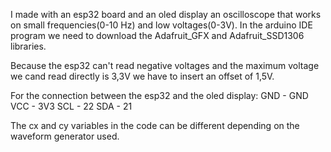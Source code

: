 I made with an esp32 board and an oled display an oscilloscope that works on small frequencies(0-10 Hz) and low voltages(0-3V).
In the arduino IDE program we need to download the Adafruit_GFX and Adafruit_SSD1306 libraries.

Because the esp32 can't read negative voltages and the maximum voltage we cand read directly is 3,3V we have to insert an offset of 1,5V.

For the connection between the esp32 and the oled display:
GND - GND
VCC - 3V3
SCL - 22
SDA - 21

The cx and cy variables in the code can be different depending on the waveform generator used. 

